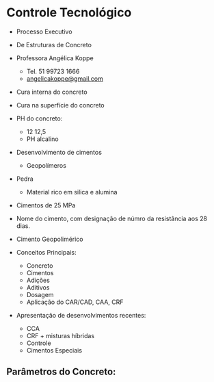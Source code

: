 # Controle Tecnológico

- Processo Executivo
- De Estruturas de Concreto

- Professora Angélica Koppe
    - Tel. 51 99723 1666
    - angelicakoppe@gmail.com

- Cura interna do concreto

- Cura na superfície do concreto

- PH do concreto:
    - 12 12,5
    - PH alcalino

- Desenvolvimento de cimentos
    - Geopolímeros

- Pedra
    - Material rico em silica e alumina

- Cimentos de 25 MPa

- Nome do cimento, com designação de númro da resistância aos 28 dias.

- Cimento Geopolimérico

- Conceitos Principais:
    - Concreto
    - Cimentos
    - Adições
    - Aditivos
    - Dosagem
    - Aplicação do CAR/CAD, CAA, CRF

- Apresentação de desenvolvimentos recentes:
    - CCA
    - CRF + misturas híbridas
    - Controle 
    - Cimentos Especiais

Parâmetros do Concreto:
- 

## 
